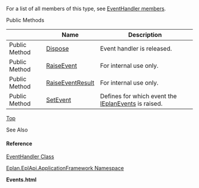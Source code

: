 For a list of all members of this type, see [EventHandler members](Eplan.EplApi.AFu~Eplan.EplApi.ApplicationFramework.EventHandler_members.html).

Public Methods

|  | Name | Description |
| --- | --- | --- |
| Public Method | [Dispose](Eplan.EplApi.AFu~Eplan.EplApi.ApplicationFramework.EventHandler~Dispose().html) | Event handler is released. |
| Public Method | [RaiseEvent](Eplan.EplApi.AFu~Eplan.EplApi.ApplicationFramework.EventHandler~RaiseEvent.html) | For internal use only. |
| Public Method | [RaiseEventResult](Eplan.EplApi.AFu~Eplan.EplApi.ApplicationFramework.EventHandler~RaiseEventResult.html) | For internal use only. |
| Public Method | [SetEvent](Eplan.EplApi.AFu~Eplan.EplApi.ApplicationFramework.EventHandler~SetEvent.html) | Defines for which event the [IEplanEvents](Eplan.EplApi.AFu~Eplan.EplApi.ApplicationFramework.IEplanEvents.html) is raised. |

[Top](#top)

See Also

#### Reference

[EventHandler Class](Eplan.EplApi.AFu~Eplan.EplApi.ApplicationFramework.EventHandler.html)
  
[Eplan.EplApi.ApplicationFramework Namespace](Eplan.EplApi.AFu~Eplan.EplApi.ApplicationFramework_namespace.html)
  
**Events.html**